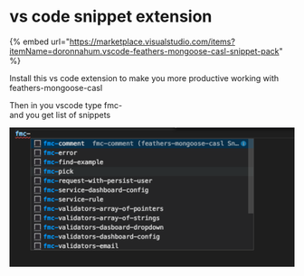 # vs code snippet extension

{% embed url="https://marketplace.visualstudio.com/items?itemName=doronnahum.vscode-feathers-mongoose-casl-snippet-pack" %}

Install this vs code extension to make you more productive working with feathers-mongoose-casl  
  
Then in you vscode type fmc-  
and you get list of snippets  


![](../../.gitbook/assets/screen-shot-2019-07-02-at-14.48.06.png)


